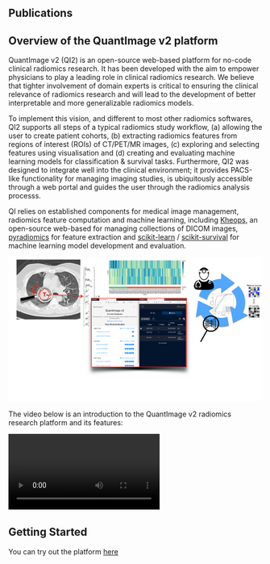 ## Publications

## Overview of the QuantImage v2 platform

QuantImage v2 (QI2) is an open-source web-based platform for no-code clinical radiomics research. It has been developed with the aim to empower physicians to play a leading role in clinical radiomics research. We believe that tighter involvement of domain experts is critical to ensuring the clinical relevance of radiomics research and will lead to the development of better interpretable and more generalizable radiomics models.

To implement this vision, and different to most other radiomics softwares, QI2 supports all steps of a typical radiomics study workflow, (a) allowing the user to create patient cohorts, (b) extracting radiomics features from regions of interest (ROIs) of CT/PET/MR images, (c) exploring and selecting features using visualisation and (d) creating and evaluating machine learning models for  classification & survival tasks. 
Furthermore, QI2 was designed to integrate well into the clinical environment; it provides PACS-like functionality for managing imaging studies, is ubiquitously accessible through a web portal and guides the user through the radiomics analysis processs.

QI relies on established components for medical image management, radiomics feature computation and machine learning, including [Kheops](https://github.com/OsiriX-Foundation/kheops), an open-source web-based for managing collections of DICOM images, [pyradiomics](https://pyradiomics.readthedocs.io/en/latest/index.html) for feature extraction and [scikit-learn](https://scikit-learn.org/stable/) / [scikit-survival](https://scikit-survival.readthedocs.io/en/stable/) for machine learning model development and evaluation.

![QuantImage2 schema](/assets/images/qi-overview.png "QuantImage2")

The video below is an introduction to the QuantImage v2 radiomics research platform and its features:

<!-- Video does not appear in the Preview, but is visible on the deployed website -->
<video style='max-width: 832px; max-height: 832px' controls><source src='https://drive.switch.ch/index.php/s/3Tom8ZnIF8wl2r3/download' type='video/mp4'>Video Not Suppported</video>

## Getting Started
You can try out the platform <a href="https://quantimage2.ehealth.hevs.ch" target="_blank">here</a>

 
